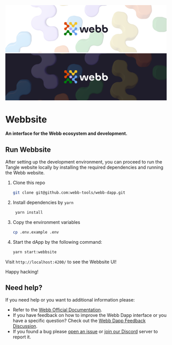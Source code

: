 <div align="center">
<a href="https://www.webb.tools/">

![Webb Logo](../../.github/assets/webb_banner_light.png#gh-light-mode-only)
![Webb Logo](../../.github/assets/webb_banner_dark.png#gh-dark-mode-only)
</a>

  </div>

# Webbsite

<p align="left">
    <strong>An interface for the Webb ecosystem and development.</strong>
    <br />
</p>

## Run Webbsite

After setting up the development environment, you can proceed to run the Tangle website locally by installing the required dependencies and running the Webb website.

1. Clone this repo

   ```bash
   git clone git@github.com:webb-tools/webb-dapp.git
   ```

2. Install dependencies by `yarn`

   ```bash
    yarn install
   ```

3. Copy the environment variables

   ```bash
   cp .env.example .env
   ```

4. Start the dApp by the following command:

   ```bash
   yarn start:webbsite
   ```

Visit `http://localhost:4200/` to see the Webbsite UI!

Happy hacking!

<h2 id="help"> Need help? </h2>

If you need help or you want to additional information please:

- Refer to the [Webb Official Documentation](https://docs.webb.tools/).
- If you have feedback on how to improve the Webb Dapp interface or you have a specific question? Check out the [Webb Dapp Feedback Discussion](https://github.com/webb-tools/feedback/discussions/categories/webb-dapp-feedback).
- If you found a bug please [open an issue](https://github.com/webb-tools/webb-dapp/issues/new/choose) or [join our Discord](https://discord.gg/jUDeFpggrR) server to report it.
